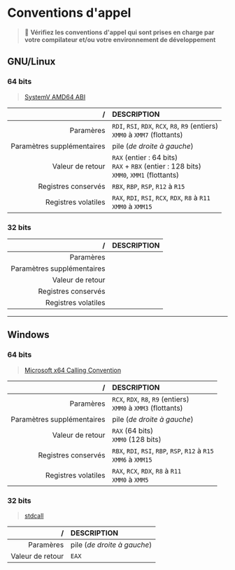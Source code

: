 # Conventions d'appel

> 📛 **Vérifiez les conventions d'appel qui sont prises en charge par votre compilateur et/ou votre environnement de développement**

## GNU/Linux

### 64 bits

> [SystemV AMD64 ABI](https://refspecs.linuxbase.org/elf/x86_64-abi-0.98.pdf)

|/|DESCRIPTION|
|--:|:--|
|Paramères|`RDI`, `RSI`, `RDX`, `RCX`, `R8`, `R9` (entiers)<br>`XMM0` à `XMM7` (flottants)|
|Paramètres supplémentaires|pile (_de droite à gauche_)|
|Valeur de retour|`RAX` (entier : 64 bits)<br>`RAX` + `RBX` (entier : 128 bits)<br>`XMM0`, `XMM1` (flottants)|
|Registres conservés|`RBX`, `RBP`, `RSP`, `R12` à `R15`|
|Registres volatiles|`RAX`, `RDI`, `RSI`, `RCX`, `RDX`, `R8` à `R11`<br>`XMM0` à `XMM15`|

### 32 bits

|/|DESCRIPTION|
|--:|:--|
|Paramères||
|Paramètres supplémentaires||
|Valeur de retour||
|Registres conservés||
|Registres volatiles||

---

## Windows

### 64 bits

> [Microsoft x64 Calling Convention](https://learn.microsoft.com/en-us/cpp/build/x64-calling-convention)

|/|DESCRIPTION|
|--:|:--|
|Paramères|`RCX`, `RDX`, `R8`, `R9` (entiers)<br>`XMM0` à `XMM3` (flottants)|
|Paramètres supplémentaires|pile (_de droite à gauche_)|
|Valeur de retour|`RAX` (64 bits)<br>`XMM0` (128 bits)|
|Registres conservés|`RBX`, `RDI`, `RSI`, `RBP`, `RSP`, `R12` à `R15`<br>`XMM6` à `XMM15`|
|Registres volatiles|`RAX`, `RCX`, `RDX`, `R8` à `R11`<br>`XMM0` à `XMM5`|

### 32 bits

> [stdcall](https://learn.microsoft.com/en-us/cpp/cpp/stdcall)

|/|DESCRIPTION|
|--:|:--|
|Paramères|pile (_de droite à gauche_)|
|Valeur de retour|`EAX`|

